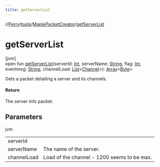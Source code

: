 ```yaml
---
title: getServerList
---
```

//[Perry](../../../index.html)/[tools](../index.html)/[MaplePacketCreator](index.html)/[getServerList](get-server-list.html)



# getServerList



[jvm]\
open fun [getServerList](get-server-list.html)(serverId: [Int](https://kotlinlang.org/api/latest/jvm/stdlib/kotlin/-int/index.html), serverName: [String](https://docs.oracle.com/javase/8/docs/api/java/lang/String.html), flag: [Int](https://kotlinlang.org/api/latest/jvm/stdlib/kotlin/-int/index.html), eventmsg: [String](https://docs.oracle.com/javase/8/docs/api/java/lang/String.html), channelLoad: [List](https://docs.oracle.com/javase/8/docs/api/java/util/List.html)<[Channel](../../net.server.channel/-channel/index.html)>): [Array](https://kotlinlang.org/api/latest/jvm/stdlib/kotlin/-array/index.html)<[Byte](https://kotlinlang.org/api/latest/jvm/stdlib/kotlin/-byte/index.html)>



Gets a packet detailing a server and its channels.



#### Return



The server info packet.



## Parameters


jvm

| | |
|---|---|
| serverId |  |
| serverName | The name of the server. |
| channelLoad | Load of the channel - 1200 seems to be max. |




